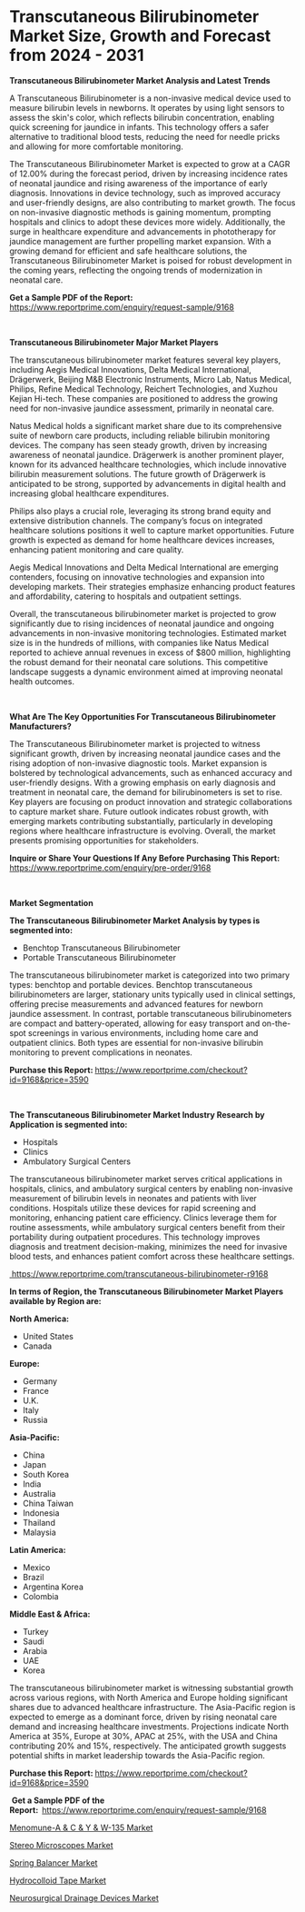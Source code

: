 <p><h1>Transcutaneous Bilirubinometer Market Size, Growth and Forecast from 2024 - 2031</h1></p><p><strong>Transcutaneous Bilirubinometer Market Analysis and Latest Trends</strong></p>
<p><p>A Transcutaneous Bilirubinometer is a non-invasive medical device used to measure bilirubin levels in newborns. It operates by using light sensors to assess the skin's color, which reflects bilirubin concentration, enabling quick screening for jaundice in infants. This technology offers a safer alternative to traditional blood tests, reducing the need for needle pricks and allowing for more comfortable monitoring.</p><p>The Transcutaneous Bilirubinometer Market is expected to grow at a CAGR of 12.00% during the forecast period, driven by increasing incidence rates of neonatal jaundice and rising awareness of the importance of early diagnosis. Innovations in device technology, such as improved accuracy and user-friendly designs, are also contributing to market growth. The focus on non-invasive diagnostic methods is gaining momentum, prompting hospitals and clinics to adopt these devices more widely. Additionally, the surge in healthcare expenditure and advancements in phototherapy for jaundice management are further propelling market expansion. With a growing demand for efficient and safe healthcare solutions, the Transcutaneous Bilirubinometer Market is poised for robust development in the coming years, reflecting the ongoing trends of modernization in neonatal care.</p></p>
<p><strong>Get a Sample PDF of the Report:&nbsp;</strong> <a href="https://www.reportprime.com/enquiry/request-sample/9168?utm_campaign=10&utm_medium=2&utm_source=Github&utm_content=ia&utm_term=28112024&utm_id=transcutaneous-bilirubinometer">https://www.reportprime.com/enquiry/request-sample/9168</a></p>
<p>&nbsp;</p>
<p><strong>Transcutaneous Bilirubinometer Major Market Players</strong></p>
<p><p>The transcutaneous bilirubinometer market features several key players, including Aegis Medical Innovations, Delta Medical International, Drägerwerk, Beijing M&B Electronic Instruments, Micro Lab, Natus Medical, Philips, Refine Medical Technology, Reichert Technologies, and Xuzhou Kejian Hi-tech. These companies are positioned to address the growing need for non-invasive jaundice assessment, primarily in neonatal care.</p><p>Natus Medical holds a significant market share due to its comprehensive suite of newborn care products, including reliable bilirubin monitoring devices. The company has seen steady growth, driven by increasing awareness of neonatal jaundice. Drägerwerk is another prominent player, known for its advanced healthcare technologies, which include innovative bilirubin measurement solutions. The future growth of Drägerwerk is anticipated to be strong, supported by advancements in digital health and increasing global healthcare expenditures.</p><p>Philips also plays a crucial role, leveraging its strong brand equity and extensive distribution channels. The company’s focus on integrated healthcare solutions positions it well to capture market opportunities. Future growth is expected as demand for home healthcare devices increases, enhancing patient monitoring and care quality.</p><p>Aegis Medical Innovations and Delta Medical International are emerging contenders, focusing on innovative technologies and expansion into developing markets. Their strategies emphasize enhancing product features and affordability, catering to hospitals and outpatient settings.</p><p>Overall, the transcutaneous bilirubinometer market is projected to grow significantly due to rising incidences of neonatal jaundice and ongoing advancements in non-invasive monitoring technologies. Estimated market size is in the hundreds of millions, with companies like Natus Medical reported to achieve annual revenues in excess of $800 million, highlighting the robust demand for their neonatal care solutions. This competitive landscape suggests a dynamic environment aimed at improving neonatal health outcomes.</p></p>
<p>&nbsp;</p>
<p><strong>What Are The Key Opportunities For Transcutaneous Bilirubinometer Manufacturers?</strong></p>
<p><p>The Transcutaneous Bilirubinometer market is projected to witness significant growth, driven by increasing neonatal jaundice cases and the rising adoption of non-invasive diagnostic tools. Market expansion is bolstered by technological advancements, such as enhanced accuracy and user-friendly designs. With a growing emphasis on early diagnosis and treatment in neonatal care, the demand for bilirubinometers is set to rise. Key players are focusing on product innovation and strategic collaborations to capture market share. Future outlook indicates robust growth, with emerging markets contributing substantially, particularly in developing regions where healthcare infrastructure is evolving. Overall, the market presents promising opportunities for stakeholders.</p></p>
<p><strong>Inquire or Share Your Questions If Any Before Purchasing This Report:</strong> <a href="https://www.reportprime.com/enquiry/pre-order/9168?utm_campaign=10&utm_medium=2&utm_source=Github&utm_content=ia&utm_term=28112024&utm_id=transcutaneous-bilirubinometer">https://www.reportprime.com/enquiry/pre-order/9168</a></p>
<p>&nbsp;</p>
<p><strong>Market Segmentation</strong></p>
<p><strong>The Transcutaneous Bilirubinometer Market Analysis by types is segmented into:</strong></p>
<p><ul><li>Benchtop Transcutaneous Bilirubinometer</li><li>Portable Transcutaneous Bilirubinometer</li></ul></p>
<p><p>The transcutaneous bilirubinometer market is categorized into two primary types: benchtop and portable devices. Benchtop transcutaneous bilirubinometers are larger, stationary units typically used in clinical settings, offering precise measurements and advanced features for newborn jaundice assessment. In contrast, portable transcutaneous bilirubinometers are compact and battery-operated, allowing for easy transport and on-the-spot screenings in various environments, including home care and outpatient clinics. Both types are essential for non-invasive bilirubin monitoring to prevent complications in neonates.</p></p>
<p><strong>Purchase this Report:&nbsp;</strong><a href="https://www.reportprime.com/checkout?id=9168&price=3590&utm_campaign=10&utm_medium=2&utm_source=Github&utm_content=ia&utm_term=28112024&utm_id=transcutaneous-bilirubinometer">https://www.reportprime.com/checkout?id=9168&price=3590</a></p>
<p>&nbsp;</p>
<p><strong>The Transcutaneous Bilirubinometer Market Industry Research by Application is segmented into:</strong></p>
<p><ul><li>Hospitals</li><li>Clinics</li><li>Ambulatory Surgical Centers</li></ul></p>
<p><p>The transcutaneous bilirubinometer market serves critical applications in hospitals, clinics, and ambulatory surgical centers by enabling non-invasive measurement of bilirubin levels in neonates and patients with liver conditions. Hospitals utilize these devices for rapid screening and monitoring, enhancing patient care efficiency. Clinics leverage them for routine assessments, while ambulatory surgical centers benefit from their portability during outpatient procedures. This technology improves diagnosis and treatment decision-making, minimizes the need for invasive blood tests, and enhances patient comfort across these healthcare settings.</p></p>
<p><a href="https://www.reportprime.com/transcutaneous-bilirubinometer-r9168?utm_campaign=10&utm_medium=2&utm_source=Github&utm_content=ia&utm_term=28112024&utm_id=transcutaneous-bilirubinometer">&nbsp;https://www.reportprime.com/transcutaneous-bilirubinometer-r9168</a></p>
<p><strong>In terms of Region, the Transcutaneous Bilirubinometer Market Players available by Region are:</strong></p>
<p>
    <p> <strong> North America: </strong>
        <ul>
            <li>United States</li>
            <li>Canada</li>
        </ul>
        </p> 
    <p> <strong> Europe: </strong>
        <ul>
            <li>Germany</li>
            <li>France</li>
            <li>U.K.</li>
            <li>Italy</li>
            <li>Russia</li>
        </ul>
        </p> 
    <p> <strong> Asia-Pacific: </strong>
        <ul>
            <li>China</li>
            <li>Japan</li>
            <li>South Korea</li>
            <li>India</li>
            <li>Australia</li>
            <li>China Taiwan</li>
            <li>Indonesia</li>
            <li>Thailand</li>
            <li>Malaysia</li>
        </ul>
        </p> 
    <p> <strong> Latin America: </strong>
        <ul>
            <li>Mexico</li>
            <li>Brazil</li>
            <li>Argentina Korea</li>
            <li>Colombia</li>
        </ul>
        </p> 
    <p> <strong> Middle East & Africa: </strong>
        <ul>
            <li>Turkey</li>
            <li>Saudi</li>
            <li>Arabia</li>
            <li>UAE</li>
            <li>Korea</li>
        </ul>
    </p>
    </p>
<p><p>The transcutaneous bilirubinometer market is witnessing substantial growth across various regions, with North America and Europe holding significant shares due to advanced healthcare infrastructure. The Asia-Pacific region is expected to emerge as a dominant force, driven by rising neonatal care demand and increasing healthcare investments. Projections indicate North America at 35%, Europe at 30%, APAC at 25%, with the USA and China contributing 20% and 15%, respectively. The anticipated growth suggests potential shifts in market leadership towards the Asia-Pacific region.</p></p>
<p><strong>Purchase this Report: </strong><a href="https://www.reportprime.com/checkout?id=9168&price=3590&utm_campaign=10&utm_medium=2&utm_source=Github&utm_content=ia&utm_term=28112024&utm_id=transcutaneous-bilirubinometer">https://www.reportprime.com/checkout?id=9168&price=3590</a></p>
<p>&nbsp;<strong>Get a Sample PDF of the Report:&nbsp;&nbsp;</strong><a href="https://www.reportprime.com/enquiry/request-sample/9168?utm_campaign=10&utm_medium=2&utm_source=Github&utm_content=ia&utm_term=28112024&utm_id=transcutaneous-bilirubinometer">https://www.reportprime.com/enquiry/request-sample/9168</a></p>
<p><strong></strong></p>
<p><p><a href="https://issuu.com/reportprime-2/docs/menomune-a-c-y-w-135-market-size-20_2996c75820f534?utm_campaign=10&utm_medium=2&utm_source=Github&utm_content=ia&utm_term=28112024&utm_id=transcutaneous-bilirubinometer">Menomune-A & C & Y & W-135 Market</a></p><p><a href="https://www.linkedin.com/pulse/stereo-microscopes-market-outlook-complete-industry-analysis-slpdc?utm_campaign=10&utm_medium=2&utm_source=Github&utm_content=ia&utm_term=28112024&utm_id=transcutaneous-bilirubinometer">Stereo Microscopes Market</a></p><p><a href="https://www.linkedin.com/pulse/spring-balancer-market-navigating-challenges-unlocking-potential-45aic?utm_campaign=10&utm_medium=2&utm_source=Github&utm_content=ia&utm_term=28112024&utm_id=transcutaneous-bilirubinometer">Spring Balancer Market</a></p><p><a href="https://github.com/BryceTownsendr/Market-Research-Report-List-7/blob/main/hydrocolloid-tape-market.md?utm_campaign=10&utm_medium=2&utm_source=Github&utm_content=ia&utm_term=28112024&utm_id=transcutaneous-bilirubinometer">Hydrocolloid Tape Market</a></p><p><a href="https://github.com/mahnoor2003/Market-Research-Report-List-6/blob/main/neurosurgical-drainage-devices-market.md?utm_campaign=10&utm_medium=2&utm_source=Github&utm_content=ia&utm_term=28112024&utm_id=transcutaneous-bilirubinometer">Neurosurgical Drainage Devices Market</a></p></p>